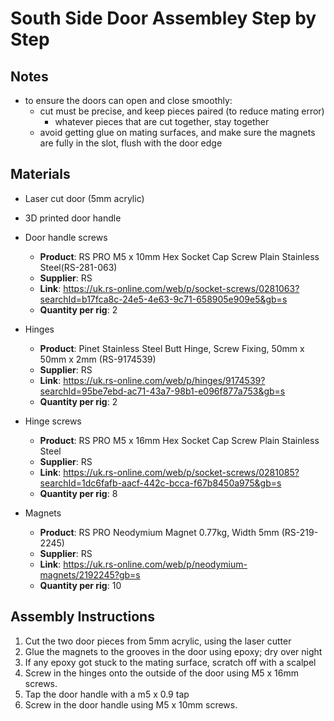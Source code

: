 # South Side Door Assembley Step by Step

## Notes
- to ensure the doors can open and close smoothly:
  - cut must be precise, and keep pieces paired (to reduce mating error)
      - whatever pieces that are cut together, stay together
  - avoid getting glue on mating surfaces, and make sure the magnets are fully in the slot, flush with the door edge

## Materials 
- Laser cut door (5mm acrylic)
  
- 3D printed door handle

- Door handle screws
    - **Product**: RS PRO M5 x 10mm Hex Socket Cap Screw Plain Stainless Steel(RS-281-063)
    - **Supplier**: RS
    - **Link**: https://uk.rs-online.com/web/p/socket-screws/0281063?searchId=b17fca8c-24e5-4e63-9c71-658905e909e5&gb=s
    - **Quantity per rig**: 2
  
- Hinges
    - **Product**: Pinet Stainless Steel Butt Hinge, Screw Fixing, 50mm x 50mm x 2mm (RS-9174539)
    - **Supplier**: RS
    - **Link**: https://uk.rs-online.com/web/p/hinges/9174539?searchId=95be7ebd-ac71-43a7-98b1-e096f877a753&gb=s
    - **Quantity per rig**: 2
 
- Hinge screws
    - **Product**: RS PRO M5 x 16mm Hex Socket Cap Screw Plain Stainless Steel
    - **Supplier**: RS
    - **Link**: https://uk.rs-online.com/web/p/socket-screws/0281085?searchId=1dc6fafb-aacf-442c-bcca-f67b8450a975&gb=s
    - **Quantity per rig**: 8
 
- Magnets
    - **Product**: RS PRO Neodymium Magnet 0.77kg, Width 5mm (RS-219-2245)
    - **Supplier**: RS
    - **Link**: https://uk.rs-online.com/web/p/neodymium-magnets/2192245?gb=s
    - **Quantity per rig**: 10

## Assembly Instructions 

1. Cut the two door pieces from 5mm acrylic, using the laser cutter
2. Glue the magnets to the grooves in the door using epoxy; dry over night
3. If any epoxy got stuck to the mating surface, scratch off with a scalpel
4. Screw in the hinges onto the outside of the door using M5 x 16mm screws. 
5. Tap the door handle with a m5 x 0.9 tap
6. Screw in the door handle using M5 x 10mm screws. 



